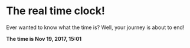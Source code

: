 # The real time clock!

Ever wanted to know what the time is? Well, your journey is about to end!

**The time is Nov 19, 2017, 15:01**